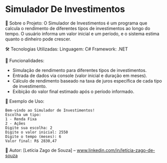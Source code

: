 # Simulador De Investimentos

📌 Sobre o Projeto:
O Simulador de Investimentos é um programa que calcula o rendimento de diferentes tipos de investimentos ao longo do tempo. O usuário informa um valor inicial e um período, e o sistema estima quanto o dinheiro pode crescer.

🛠️ Tecnologias Utilizadas:
Linguagem: C# 
Framework: .NET

🎯 Funcionalidades:
- Simulação de rendimento para diferentes tipos de investimentos.
- Entrada de dados via console (valor inicial e duração em meses).
- Cálculo de rendimento baseado na taxa de juros específica de cada tipo de investimento.
- Exibição do valor final estimado após o período informado.

📜 Exemplo de Uso:

```yan
Bem-vindo ao Simulador de Investimentos!  
Escolha um tipo:  
1 - Renda Fixa  
2 - Ações  
Digite sua escolha: 2  
Digite o valor inicial: 2550  
Digite o tempo (meses): 6  
Valor final: R$ 2830,47
```

📌 Autor:
[Letícia Zago de Souza] – www.linkedin.com/in/letícia-zago-de-souza

